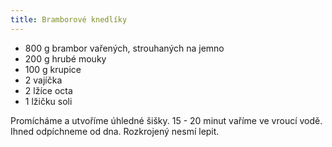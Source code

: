 ```yaml
---
title: Bramborové knedlíky
---
```


* 800 g brambor vařených, strouhaných na jemno
* 200 g hrubé mouky
* 100 g krupice
* 2 vajíčka
* 2 lžíce octa
* 1 lžičku soli

Promícháme a utvoříme úhledné šišky. 15 - 20 minut vaříme ve vroucí vodě.
Ihned odpíchneme od dna. Rozkrojený nesmí lepit.
